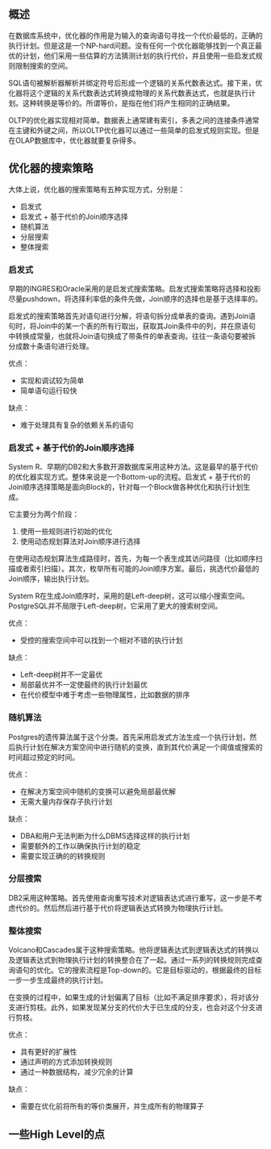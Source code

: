 

## 概述

在数据库系统中，优化器的作用是为输入的查询语句寻找一个代价最低的，正确的执行计划。但是这是一个NP-hard问题。没有任何一个优化器能够找到一个真正最优的计划，他们采用一些估算的方法猜测计划的执行代价，并且使用一些启发式规则限制搜索的空间。

SQL语句被解析器解析并绑定符号后形成一个逻辑的关系代数表达式。接下来，优化器将这个逻辑的关系代数表达式转换成物理的关系代数表达式，也就是执行计划。这种转换是等价的。所谓等价，是指在他们将产生相同的正确结果。

OLTP的优化器实现相对简单。数据表上通常建有索引，多表之间的连接条件通常在主键和外键之间，所以OLTP优化器可以通过一些简单的启发式规则实现。但是在OLAP数据库中，优化器就要复杂得多。

## 优化器的搜索策略

大体上说，优化器的搜索策略有五种实现方式，分别是：

- 启发式
- 启发式 + 基于代价的Join顺序选择
- 随机算法
- 分层搜索
- 整体搜索

### 启发式

早期的INGRES和Oracle采用的是启发式搜索策略。启发式搜索策略将选择和投影尽量pushdown，将选择利率低的条件先做，Join顺序的选择也是基于选择率的。

启发式的搜索策略首先对语句进行分解，将语句拆分成单表的查询。遇到Join语句时，将Join中的某一个表的所有行取出，获取其Join条件中的列，并在原语句中转换成常量，也就将Join语句换成了带条件的单表查询。往往一条语句要被拆分成数十条语句进行处理。

优点：

- 实现和调试较为简单
- 简单语句运行较快

缺点：

- 难于处理具有复杂的依赖关系的语句

### 启发式 + 基于代价的Join顺序选择

System R、早期的DB2和大多数开源数据库采用这种方法。这是最早的基于代价的优化器实现方式。整体来说是一个Bottom-up的流程。启发式 + 基于代价的Join顺序选择策略是面向Block的，针对每一个Block做各种优化和执行计划生成。

它主要分为两个阶段：

1. 使用一些规则进行初始的优化
2. 使用动态规划算法对Join顺序进行选择

在使用动态规划算法生成路径时，首先，为每一个表生成其访问路径（比如顺序扫描或者索引扫描）。其次，枚举所有可能的Join顺序方案。最后，挑选代价最低的Join顺序，输出执行计划。

System R在生成Join顺序时，采用的是Left-deep树，这可以缩小搜索空间。PostgreSQL并不局限于Left-deep树，它采用了更大的搜索树空间。

优点：

- 受控的搜索空间中可以找到一个相对不错的执行计划

缺点：

- Left-deep树并不一定最优
- 局部最优并不一定使最终的执行计划最优
- 在代价模型中难于考虑一些物理属性，比如数据的排序

### 随机算法

Postgres的遗传算法属于这个分类。首先采用启发式方法生成一个执行计划，然后执行计划在解决方案空间中进行随机的变换，直到其代价满足一个阈值或搜索的时间超过预定的时间。

优点：

- 在解决方案空间中随机的变换可以避免局部最优解
- 无需大量内存保存子执行计划

缺点：

- DBA和用户无法判断为什么DBMS选择这样的执行计划
- 需要额外的工作以确保执行计划的稳定
- 需要实现正确的的转换规则

### 分层搜索

DB2采用这种策略。首先使用查询重写技术对逻辑表达式进行重写，这一步是不考虑代价的。然后然后进行基于代价将逻辑表达式转换为物理执行计划。

### 整体搜索

Volcano和Cascades属于这种搜索策略。他将逻辑表达式到逻辑表达式的转换以及逻辑表达式到物理执行计划的转换整合在了一起。通过一系列的转换规则完成查询语句的优化。它的搜索流程是Top-down的。它是目标驱动的，根据最终的目标一步一步生成最终的执行计划。

在变换的过程中，如果生成的计划偏离了目标（比如不满足排序要求），将对该分支进行剪枝。此外，如果发现某分支的代价大于已生成的分支，也会对这个分支进行剪枝。

优点：

- 具有更好的扩展性
- 通过声明的方式添加转换规则
- 通过一种数据结构，减少冗余的计算

缺点：

- 需要在优化前将所有的等价类展开，并生成所有的物理算子

## 一些High Level的点
